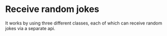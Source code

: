 # Receive random jokes
 It works by using three different classes, each of which can receive random jokes via a separate api.
